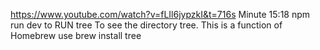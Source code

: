 https://www.youtube.com/watch?v=fLIl6jypzkI&t=716s
Minute 15:18
npm run dev to RUN
tree To see the directory tree. This is a function of Homebrew use brew install tree

